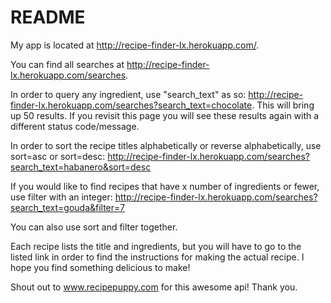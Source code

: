 # README

My app is located at http://recipe-finder-lx.herokuapp.com/.

You can find all searches at http://recipe-finder-lx.herokuapp.com/searches.

In order to query any ingredient, use "search_text" as so: http://recipe-finder-lx.herokuapp.com/searches?search_text=chocolate. This will bring up 50 results. If you revisit this page you will see these results again with a different status code/message.

In order to sort the recipe titles alphabetically or reverse alphabetically, use sort=asc or sort=desc: http://recipe-finder-lx.herokuapp.com/searches?search_text=habanero&sort=desc

If you would like to find recipes that have x number of ingredients or fewer, use filter with an integer: http://recipe-finder-lx.herokuapp.com/searches?search_text=gouda&filter=7

You can also use sort and filter together.

Each recipe lists the title and ingredients, but you will have to go to the listed link in order to find the instructions for making the actual recipe. I hope you find something delicious to make!

Shout out to www.recipepuppy.com for this awesome api! Thank you.
